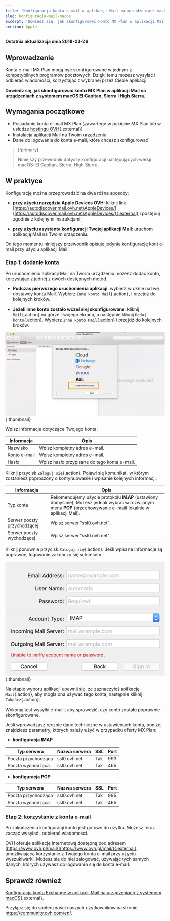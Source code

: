 ```yaml
---
title: 'Konfiguracja konta e-mail w aplikacji Mail na urządzeniach macOS'
slug: konfiguracja-mail-macos
excerpt: 'Dowiedz się, jak skonfigurować konto MX Plan w aplikacji Mail na urządzeniach z systemem macOS El Capitan, Sierra i High Sierra'
section: Apple
---
```


**Ostatnia aktualizacja dnia 2018-03-26**

## Wprowadzenie

Konta e-mail MX Plan mogą być skonfigurowane w jednym z kompatybilnych programów pocztowych. Dzięki temu możesz wysyłać i odbierać wiadomości, korzystając z wybranej przez Ciebie aplikacji.

**Dowiedz się, jak skonfigurować konto MX Plan w aplikacji Mail na urządzeniach z systemem macOS El Capitan, Sierra i High Sierra.**

## Wymagania początkowe

- Posiadanie konta e-mail MX Plan (zawartego w pakiecie MX Plan lub w usłudze [hostingu OVH](https://www.ovh.pl/hosting/){.external})
- Instalacja aplikacji Mail na Twoim urządzeniu
- Dane do logowania do konta e-mail, które chcesz skonfigurować

> [!primary]
>
> Niniejszy przewodnik dotyczy konfiguracji następujących wersji macOS: El Capitan, Sierra, High Sierra.
>

## W praktyce

Konfigurację można przeprowadzić na dwa różne sposoby:

- **przy użyciu narzędzia Apple Devices OVH**: kliknij link [https://autodiscover.mail.ovh.net/AppleDevices/](https://autodiscover.mail.ovh.net/AppleDevices/){.external} i postępuj zgodnie z kolejnymi instrukcjami;

- **przy użyciu asystenta konfiguracji Twojej aplikacji Mail**: uruchom aplikację Mail na Twoim urządzeniu.

Od tego momentu niniejszy przewodnik opisuje jedynie konfigurację kont e-mail przy użyciu aplikacji Mail.

### Etap 1: dodanie konta

Po uruchomieniu aplikacji Mail na Twoim urządzeniu możesz dodać konto, korzystając z jednej z dwóch dostępnych metod.

- **Podczas pierwszego uruchomienia aplikacji**: wybierz w oknie nazwę dostawcy konta Mail. Wybierz `Inne konto Mail`{.action}, i przejdź do kolejnych kroków.

- **Jeżeli inne konto zostało wcześniej skonfigurowane**: kliknij `Mail`{.action} na górze Twojego ekranu, a następnie kliknij `Dodaj konto`{.action}. Wybierz `Inne konto Mail`{.action} i przejdź do kolejnych kroków.

![mxplan](images/configuration-mail-macos-step1.png){.thumbnail}

Wpisz informacje dotyczące Twojego konta:

|Informacja|Opis|
|---|---|
|Nazwisko|Wpisz kompletny adres e-mail.|
|Konto e-mail|Wpisz kompletny adres e-mail.|
|Hasło|Wpisz hasło przypisane do tego konta e-mail.|

Kliknij przycisk `Zaloguj się`{.action}. Pojawi się komunikat, w którym zostaniesz poproszony o kontynuowanie i wpisanie kolejnych informacji.

|Informacja|Opis|
|---|---|
|Typ konta|Rekomendujemy użycie protokołu **IMAP** (ustawiony domyślnie). Możesz jednak wybrać w rozwijanym menu **POP** (przechowywanie e-maili lokalnie w aplikacji Mail).|
|Serwer poczty przychodzącej|Wpisz serwer "ssl0.ovh.net".|
|Serwer poczty wychodzącej|Wpisz serwer "ssl0.ovh.net".|

Kliknij ponownie przycisk `Zaloguj się`{.action}. Jeśli wpisane informacje są poprawne, logowanie zakończy się sukcesem.

![mxplan](images/configuration-mail-macos-step2.png){.thumbnail}

Na etapie wyboru aplikacji upewnij się, że zaznaczyłeś aplikację `Mail`{.action}, aby mogła ona używać tego konta, następnie kliknij `Zakończ`{.action}.

Wykonaj test wysyłki e-maili, aby sprawdzić, czy konto zostało poprawnie skonfigurowane.

Jeśli wprowadzasz ręcznie dane techniczne w ustawieniach konta, poniżej znajdziesz parametry, których należy użyć w przypadku oferty MX Plan:

- **konfiguracja IMAP**

|Typ serwera|Nazwa serwera|SSL|Port|
|---|---|---|---|
|Poczta przychodząca|ssl0.ovh.net|Tak|993|
|Poczta wychodząca|ssl0.ovh.net|Tak|465| 

- **konfiguracja POP**

|Typ serwera|Nazwa serwera|SSL|Port|
|---|---|---|---|
|Poczta przychodząca|ssl0.ovh.net|Tak|995|
|Poczta wychodząca|ssl0.ovh.net|Tak|465|

### Etap 2: korzystanie z konta e-mail

Po zakończeniu konfiguracji konto jest gotowe do użytku. Możesz teraz zacząć wysyłać i odbierać wiadomości.

OVH oferuje aplikację internetową dostępną pod adresem [https://www.ovh.pl/mail/](https://www.ovh.pl/mail/){.external} umożliwiającą korzystanie z Twojego konta e-mail przy użyciu wyszukiwarki. Możesz się do niej zalogować, używając tych samych danych, których używasz do logowania się do konta e-mail.

## Sprawdź również

[Konfiguracja konta Exchange w aplikacji Mail na urządzeniach z systemem macOS](https://docs.ovh.com/pl/microsoft-collaborative-solutions/konfiguracja-mail-macos/){.external}.

Przyłącz się do społeczności naszych użytkowników na stronie <https://community.ovh.com/en/>.
